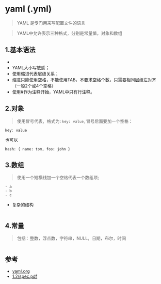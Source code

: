 # yaml (.yml)
>YAML 是专门用来写配置文件的语言

>YAML中允许表示三种格式，分别是常量值，对象和数组

## 1.基本语法
- 
- YAML大小写敏感；
- 使用缩进代表层级关系；
- 缩进只能使用空格，不能使用TAB，不要求空格个数，只需要相同层级左对齐（一般2个或4个空格）
- 使用#作为注释开始，YAML中只有行注释。


## 2.对象
>使用冒号代表，格式为: `key: value`, 冒号后面要加一个空格：

```
key: value
```

也可以

```
hash: { name: tom, foo: john }
```

## 3.数组

>使用一个短横线加一个空格代表一个数组项;

```
- a
- b
- c
```

- 复杂的结构

```
```


## 4.常量

>包括：整数，浮点数，字符串，NULL，日期，布尔，时间

```
```


## 参考
- [yaml.org](https://yaml.org/)
- [1.2/spec.pdf](https://yaml.org/spec/1.2/spec.pdf)
